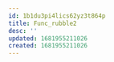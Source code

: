 ```yaml
---
id: 1b1du3pi4lics62yz3t864p
title: Func_rubble2
desc: ''
updated: 1681955211026
created: 1681955211026
---
```

